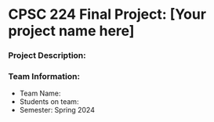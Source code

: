 # CPSC 224 Final Project: [Your project name here]

### Project Description:


### Team Information:

- Team Name:  
- Students on team:
- Semester: Spring 2024



